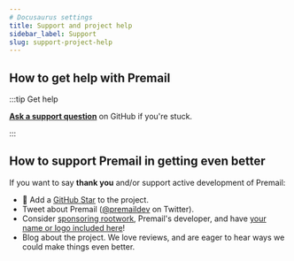 ```yaml
---
# Docusaurus settings
title: Support and project help
sidebar_label: Support
slug: support-project-help
---
```


<!-- Note this is replicated at
     https://github.com/premail/premail/tree/main#getting-support
     so be sure to update it there as well. -->

## How to get help with Premail

:::tip Get help

**[Ask a support question](https://github.com/premail/premail/issues/new?assignees=&labels=Type%3A+Question&template=03_support_question.yml)**
on GitHub if you're stuck.

:::

## How to support Premail in getting even better

If you want to say **thank you** and/or support active development of Premail:

- 🌟 Add a [GitHub Star](https://github.com/premail/premail) to the project.
- Tweet about Premail ([@premaildev](https://twitter.com/premaildev) on
  Twitter).
- Consider [sponsoring rootwork](https://github.com/sponsors/rootwork),
  Premail's developer, and have [your name or logo included here](/sponsors/)!
- Blog about the project. We love reviews, and are eager to hear ways we could
  make things even better.
